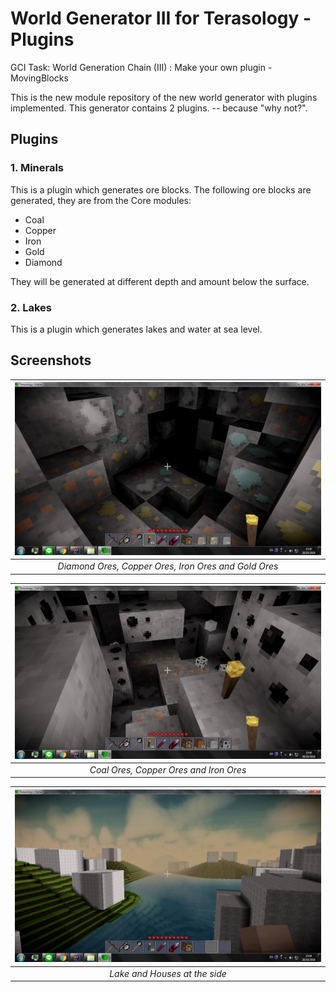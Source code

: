 # World Generator III for Terasology - Plugins

GCI Task: World Generation Chain (III) : Make your own plugin - MovingBlocks

This is the new module repository of the new world generator with plugins implemented. This generator contains 2 plugins. -- because "why not?".

## Plugins

### 1. Minerals
This is a plugin which generates ore blocks. The following ore blocks are generated, they are from the Core modules:
- Coal
- Copper
- Iron
- Gold
- Diamond

They will be generated at different depth and amount below the surface.

### 2. Lakes
This is a plugin which generates lakes and water at sea level.

## Screenshots

| ![Ore-Diamond_Cu_Fe_Au.png](https://github.com/PutawanDE/WorldGeneratorWithPlugins/blob/Screenshots/Screenshots/Ore-Diamond_Cu_Fe_Au.png) | 
|:--:| 
| *Diamond Ores, Copper Ores, Iron Ores and Gold Ores* |

| ![Ore-Coal_Cu_Fe.png](https://github.com/PutawanDE/WorldGeneratorWithPlugins/blob/Screenshots/Screenshots/Ore-Coal_Cu_Fe.png) | 
|:--:| 
| *Coal Ores, Copper Ores and Iron Ores* |

| ![Lakes1.png](https://github.com/PutawanDE/WorldGeneratorWithPlugins/blob/Screenshots/Screenshots/Lakes1.png) | 
|:--:| 
| *Lake and Houses at the side* |

